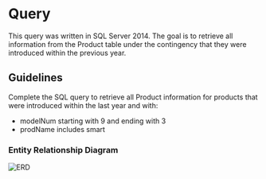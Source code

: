 # Query 
This query was written in SQL Server 2014. The goal is to retrieve all information from the Product table under the contingency that they were introduced within the previous year.

## Guidelines
Complete the SQL query to retrieve all Product information for products that were introduced within the last year and with:
- modelNum starting with 9 and ending with 3
- prodName includes smart 


### Entity Relationship Diagram
![ERD](https://user-images.githubusercontent.com/68878624/146376097-42c98d76-d07a-4a42-b0c3-4cb3da3df0b9.png)
